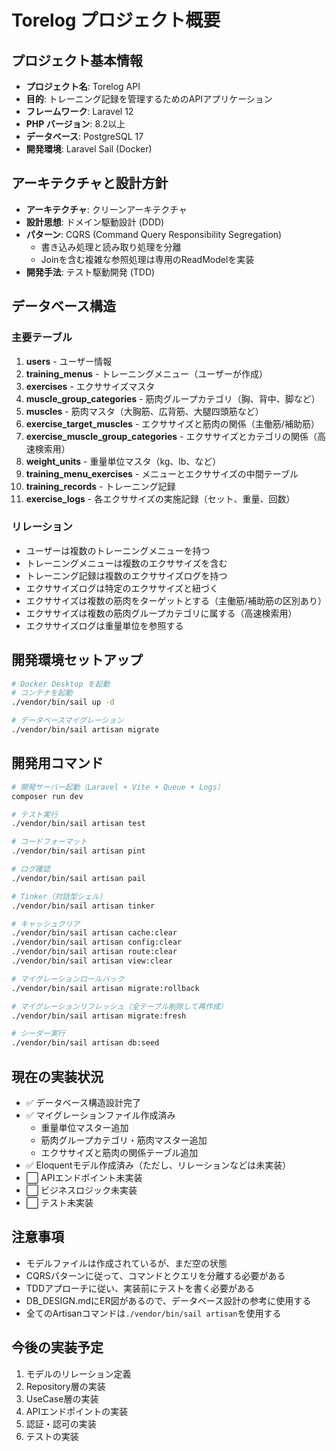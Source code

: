 # Torelog プロジェクト概要

## プロジェクト基本情報
- **プロジェクト名**: Torelog API
- **目的**: トレーニング記録を管理するためのAPIアプリケーション
- **フレームワーク**: Laravel 12
- **PHP バージョン**: 8.2以上
- **データベース**: PostgreSQL 17
- **開発環境**: Laravel Sail (Docker)

## アーキテクチャと設計方針
- **アーキテクチャ**: クリーンアーキテクチャ
- **設計思想**: ドメイン駆動設計 (DDD)
- **パターン**: CQRS (Command Query Responsibility Segregation)
  - 書き込み処理と読み取り処理を分離
  - Joinを含む複雑な参照処理は専用のReadModelを実装
- **開発手法**: テスト駆動開発 (TDD)

## データベース構造

### 主要テーブル
1. **users** - ユーザー情報
2. **training_menus** - トレーニングメニュー（ユーザーが作成）
3. **exercises** - エクササイズマスタ
4. **muscle_group_categories** - 筋肉グループカテゴリ（胸、背中、脚など）
5. **muscles** - 筋肉マスタ（大胸筋、広背筋、大腿四頭筋など）
6. **exercise_target_muscles** - エクササイズと筋肉の関係（主働筋/補助筋）
7. **exercise_muscle_group_categories** - エクササイズとカテゴリの関係（高速検索用）
8. **weight_units** - 重量単位マスタ（kg、lb、など）
9. **training_menu_exercises** - メニューとエクササイズの中間テーブル
10. **training_records** - トレーニング記録
11. **exercise_logs** - 各エクササイズの実施記録（セット、重量、回数）

### リレーション
- ユーザーは複数のトレーニングメニューを持つ
- トレーニングメニューは複数のエクササイズを含む
- トレーニング記録は複数のエクササイズログを持つ
- エクササイズログは特定のエクササイズと紐づく
- エクササイズは複数の筋肉をターゲットとする（主働筋/補助筋の区別あり）
- エクササイズは複数の筋肉グループカテゴリに属する（高速検索用）
- エクササイズログは重量単位を参照する

## 開発環境セットアップ
```bash
# Docker Desktop を起動
# コンテナを起動
./vendor/bin/sail up -d

# データベースマイグレーション
./vendor/bin/sail artisan migrate
```

## 開発用コマンド
```bash
# 開発サーバー起動（Laravel + Vite + Queue + Logs）
composer run dev

# テスト実行
./vendor/bin/sail artisan test

# コードフォーマット
./vendor/bin/sail artisan pint

# ログ確認
./vendor/bin/sail artisan pail

# Tinker（対話型シェル）
./vendor/bin/sail artisan tinker

# キャッシュクリア
./vendor/bin/sail artisan cache:clear
./vendor/bin/sail artisan config:clear
./vendor/bin/sail artisan route:clear
./vendor/bin/sail artisan view:clear

# マイグレーションロールバック
./vendor/bin/sail artisan migrate:rollback

# マイグレーションリフレッシュ（全テーブル削除して再作成）
./vendor/bin/sail artisan migrate:fresh

# シーダー実行
./vendor/bin/sail artisan db:seed
```

## 現在の実装状況
- ✅ データベース構造設計完了
- ✅ マイグレーションファイル作成済み
  - 重量単位マスター追加
  - 筋肉グループカテゴリ・筋肉マスター追加
  - エクササイズと筋肉の関係テーブル追加
- ✅ Eloquentモデル作成済み（ただし、リレーションなどは未実装）
- ⬜ APIエンドポイント未実装
- ⬜ ビジネスロジック未実装
- ⬜ テスト未実装

## 注意事項
- モデルファイルは作成されているが、まだ空の状態
- CQRSパターンに従って、コマンドとクエリを分離する必要がある
- TDDアプローチに従い、実装前にテストを書く必要がある
- DB_DESIGN.mdにER図があるので、データベース設計の参考に使用する
- 全てのArtisanコマンドは`./vendor/bin/sail artisan`を使用する

## 今後の実装予定
1. モデルのリレーション定義
2. Repository層の実装
3. UseCase層の実装
4. APIエンドポイントの実装
5. 認証・認可の実装
6. テストの実装